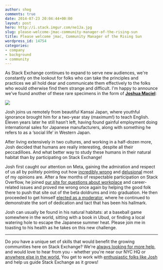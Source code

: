 ```yaml
---
author: shog
comments: true
date: 2014-07-23 20:04:44+00:00
layout: post
hero: http://i.stack.imgur.com/ne1Ja.jpg
slug: please-welcome-jmac-community-manager-of-the-rising-sun
title: Please welcome jmac, Community Manager of the Rising Sun
wordpress_id: 14754
categories:
- company
- background
- community
---
```


As Stack Exchange continues to expand to serve new audiences, we're constantly on the lookout for folks who can take the principles and practices we all hold dear and communicate them effectively to the folks who would otherwise find them strange and difficult. I'm happy to announce we've found another of these rare specimens in the form of [**Joshua Maciel**](http://workplace.stackexchange.com/users/7945/jmac):

[![](http://i.stack.imgur.com/ne1Ja.jpg)](http://workplace.stackexchange.com/users/7945/jmac)

Josh joins us remotely from beautiful Kansai Japan, where youthful ignorance brought him for a two-year stay (maximum!) to teach English. Eleven years later he still hasn’t left, having found gainful employment doing international sales for Japanese manufacturers, along with something he refers to as a ‘social life’ in Western Japan.

After living extensively in two cultures, and working in a half-dozen more, Josh decided that humans are really interesting, despite all their peccadilloes. And what better way to study these humans in their natural habitat than by participating on Stack Exchange! 

Josh first caught our attention on Meta, gaining the admiration and respect of us all by politely pointing out how [incredibly wrong](http://meta.stackexchange.com/questions/211080/improving-demonstrate-a-minimal-understanding-close-reason/215220#215220) and [delusional](http://meta.stackexchange.com/questions/219922/what-is-the-goal-of-hot-network-questions/220099#comment719219_220099) most of my opinions are. After a few months of respectable participation on Stack Overflow, he joined [our site for questions about workplace](http://workplace.stackexchange.com/) and career-related issues and proved me wrong once again by helping the good folk there to push that site out of the beta doldrums and into graduation. He then proceeded to get himself [elected as a moderator](http://workplace.stackexchange.com/election/1), where he continued to demonstrate the sort of dedication and tact that has been his hallmark. 

Josh can usually be found in his natural habitats: at a baseball game somewhere in the world, sitting with a book in Ubud, or finding a local watering hole to escape the Japanese summer heat. Please join me in toasting to his health as he takes on this new challenge.



* * *



Do _you_ have a unique set of skills that would benefit the growing communities here on Stack Exchange? We're [always looking for more help](http://stackexchange.com/work-here), and would love to hear from you - whether you're near our NYC HQ or [anywhere else in the world.](http://blog.stackoverflow.com/2013/02/why-we-still-believe-in-working-remotely/) You get to work with [enthusiastic folks like Josh](http://careers.stackoverflow.com/company/stack-exchange) and help us guide Stack Exchange as it grows!
